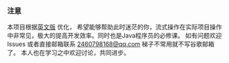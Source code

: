 ### 注意
本项目根据[英文版](https://winterbe.com/posts/2014/07/31/java8-stream-tutorial-examples/) 优化，
希望能够帮助此时迷茫的你，流式操作在实际项目操作中非常见，极大的提高开发效率。同时也是Java程序员的必修课。
如有问题欢迎Issues 或者直接邮箱联系 2460798168@qq.com 梯子不常用就不写谷歌邮箱了。
本人也在学习之中欢迎讨论，共同进步。